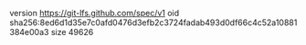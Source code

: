 version https://git-lfs.github.com/spec/v1
oid sha256:8ed6d1d35e7c0afd0476d3efb2c3724fadab493d0df66c4c52a10881384e00a3
size 49626
